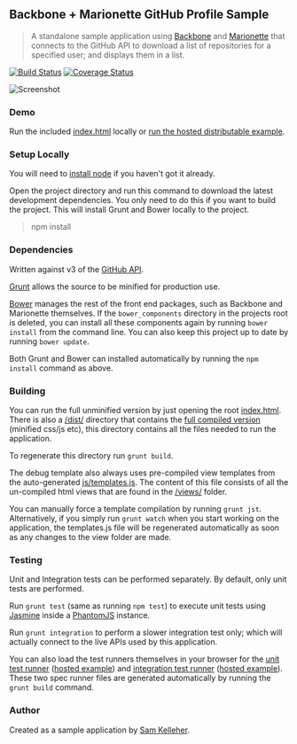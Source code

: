 ## Backbone + Marionette GitHub Profile Sample
>A standalone sample application using [Backbone](http://backbonejs.org/) and [Marionette](http://marionettejs.com/) that connects to the GitHub API to download a list of repositories for a specified user; and displays them in a list.

[![Build Status](https://travis-ci.org/samkelleher/BackboneGithubSampleApplication.svg?branch=gh-pages)](https://travis-ci.org/samkelleher/BackboneGithubSampleApplication)
[![Coverage Status](https://coveralls.io/repos/samkelleher/BackboneGithubSampleApplication/badge.svg?branch=gh-pages)](https://coveralls.io/r/samkelleher/BackboneGithubSampleApplication?branch=gh-pages)

![Screenshot](/../screenshots/screenshot.PNG?raw=true "Backbone + Marionette GitHub Profile Sample")

### Demo

Run the included [index.html](index.html) locally or [run the hosted distributable example](https://samkelleher.github.io/BackboneGithubSampleApplication/dist/index.html).

### Setup Locally

You will need to [install node](http://nodejs.org/download/) if you haven't got it already.

Open the project directory and run this command to download the latest development dependencies. You only need to do this if you want to build the project. This will install Grunt and Bower locally to the project.

> npm install

### Dependencies

Written against v3 of the [GitHub API](https://developer.github.com/v3/).

[Grunt](http://gruntjs.com/) allows the source to be minified for production use.

[Bower](http://bower.io/) manages the rest of the front end packages, such as Backbone and Marionette themselves. If the `bower_components` directory in the projects root is deleted, you can install all these components again by running `bower install` from the command line. You can also keep this project up to date by running `bower update`.

Both Grunt and Bower can installed automatically by running the `npm install` command as above.

### Building

You can run the full unminified version by just opening the root [index.html](index.html). There is also a [/dist/](dist) directory that contains the [full compiled version](dist/index.html) (minified css/js etc), this directory contains all the files needed to run the application.

To regenerate this directory run `grunt build`.

The debug template also always uses pre-compiled view templates from the auto-generated [js/templates.js](js/templates.js). The content of this file consists of all the un-compiled html views that are found in the [/views/](views) folder.

You can manually force a template compilation by running `grunt jst`. Alternatively, if you simply run `grunt watch` when you start working on the application, the templates.js file will be regenerated automatically as soon as any changes to the view folder are made.

### Testing
Unit and Integration tests can be performed separately. By default, only unit tests are performed.

Run `grunt test` (same as running `npm test`) to execute unit tests using [Jasmine](https://github.com/jasmine/jasmine) inside a [PhantomJS](http://phantomjs.org/) instance.

Run `grunt integration` to perform a slower integration test only; which will actually connect to the live APIs used by this application.

You can also load the test runners themselves in your browser for the [unit test runner](tests/UnitSpecRunner.html) ([hosted example](https://samkelleher.github.io/BackboneGithubSampleApplication/tests/UnitSpecRunner.html)) and [integration test runner](test/IntegrationSpecRunner.html) ([hosted example](https://samkelleher.github.io/BackboneGithubSampleApplication/tests/IntegrationSpecRunner.html)). These two spec runner files are generated automatically by running the `grunt build` command.

### Author

Created as a sample application by [Sam Kelleher](https://samkelleher.com/).
